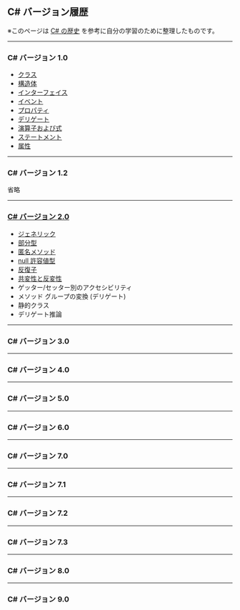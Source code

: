## C# バージョン履歴

※このページは [C# の歴史](https://docs.microsoft.com/ja-jp/dotnet/csharp/whats-new/csharp-version-history) を参考に自分の学習のために整理したものです。

---
### C# バージョン 1.0

* [クラス](https://docs.microsoft.com/ja-jp/dotnet/csharp/fundamentals/types/classes)
* [構造体](https://docs.microsoft.com/ja-jp/dotnet/csharp/language-reference/builtin-types/struct)
* [インターフェイス](https://docs.microsoft.com/ja-jp/dotnet/csharp/fundamentals/types/interfaces)
* [イベント](https://docs.microsoft.com/ja-jp/dotnet/csharp/events-overview)
* [プロパティ](https://docs.microsoft.com/ja-jp/dotnet/csharp/properties)
* [デリゲート](https://docs.microsoft.com/ja-jp/dotnet/csharp/delegates-overview)
* [演算子および式](https://docs.microsoft.com/ja-jp/dotnet/csharp/language-reference/operators/)
* [ステートメント](https://docs.microsoft.com/ja-jp/dotnet/csharp/programming-guide/statements-expressions-operators/statements)
* [属性](https://docs.microsoft.com/ja-jp/dotnet/csharp/programming-guide/concepts/attributes/)

---
### C# バージョン 1.2

省略

---
### [C# バージョン 2.0](https://docs.microsoft.com/ja-jp/dotnet/csharp/whats-new/csharp-version-history#c-version-20)

* [ジェネリック](https://docs.microsoft.com/ja-jp/dotnet/csharp/fundamentals/types/generics)
* [部分型](https://docs.microsoft.com/ja-jp/dotnet/csharp/programming-guide/classes-and-structs/partial-classes-and-methods#partial-classes)
* [匿名メソッド](https://docs.microsoft.com/ja-jp/dotnet/csharp/language-reference/operators/delegate-operator)
* [null 許容値型](https://docs.microsoft.com/ja-jp/dotnet/csharp/language-reference/builtin-types/nullable-value-types)
* [反復子](https://docs.microsoft.com/ja-jp/dotnet/csharp/programming-guide/concepts/iterators)
* [共変性と反変性](https://docs.microsoft.com/ja-jp/dotnet/csharp/programming-guide/concepts/covariance-contravariance/)
* ゲッター/セッター別のアクセシビリティ
* メソッド グループの変換 (デリゲート)
* 静的クラス
* デリゲート推論

---
### C# バージョン 3.0

---
### C# バージョン 4.0

---
### C# バージョン 5.0

---
### C# バージョン 6.0

---
### C# バージョン 7.0

---
### C# バージョン 7.1

---
### C# バージョン 7.2

---
### C# バージョン 7.3

---
### C# バージョン 8.0

---
### C# バージョン 9.0
